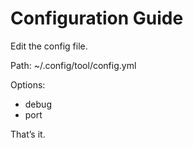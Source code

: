 # Configuration Guide

Edit the config file.

Path: ~/.config/tool/config.yml

Options:  
- debug  
- port  

That’s it.

